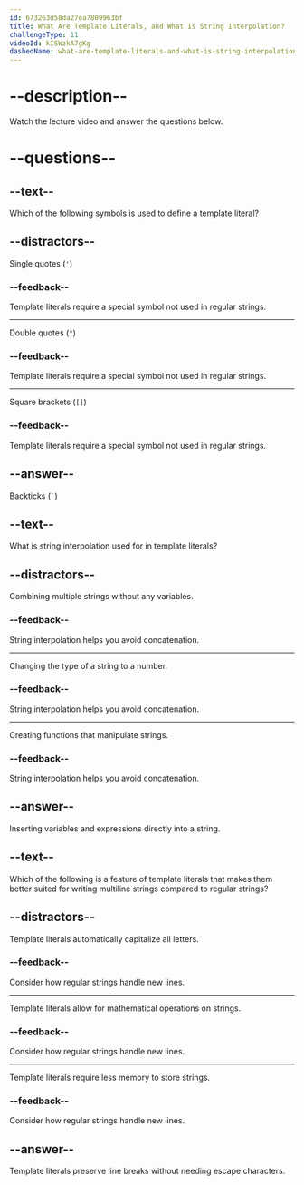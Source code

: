 ```yaml
---
id: 673263d58da27ea7809963bf
title: What Are Template Literals, and What Is String Interpolation?
challengeType: 11
videoId: kISWzkA7gKg
dashedName: what-are-template-literals-and-what-is-string-interpolation
---
```


# --description--

Watch the lecture video and answer the questions below.

# --questions--

## --text--

Which of the following symbols is used to define a template literal?

## --distractors--

Single quotes (`'`)

### --feedback--

Template literals require a special symbol not used in regular strings.

---

Double quotes (`"`)

### --feedback--

Template literals require a special symbol not used in regular strings.

---

Square brackets (`[]`)

### --feedback--

Template literals require a special symbol not used in regular strings.

## --answer--

Backticks (`` ` ``)

## --text--

What is string interpolation used for in template literals?

## --distractors--

Combining multiple strings without any variables.

### --feedback--

String interpolation helps you avoid concatenation.

---

Changing the type of a string to a number.

### --feedback--

String interpolation helps you avoid concatenation.

---

Creating functions that manipulate strings.

### --feedback--

String interpolation helps you avoid concatenation.

## --answer--

Inserting variables and expressions directly into a string.

## --text--

Which of the following is a feature of template literals that makes them better suited for writing multiline strings compared to regular strings?

## --distractors--

Template literals automatically capitalize all letters.

### --feedback--

Consider how regular strings handle new lines.

---

Template literals allow for mathematical operations on strings.

### --feedback--

Consider how regular strings handle new lines.

---

Template literals require less memory to store strings.

### --feedback--

Consider how regular strings handle new lines.

## --answer--

Template literals preserve line breaks without needing escape characters.

